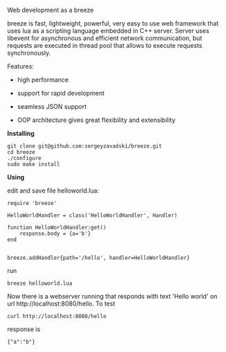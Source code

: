 Web development as a breeze

breeze is fast, lightweight, powerful, very easy to use web framework that uses lua as a scripting language embedded in C++ server. 
Server uses libevent for asynchronous and efficient network communication, but requests are executed in thread pool that allows to execute requests synchronously. 

Features:

 - high performance
     
 - support for rapid development
     
 - seamless JSON support

 - OOP architecture gives great flexibility and extensibility



**Installing**

    git clone git@github.com:sergeyzavadski/breeze.git
    cd breeze
    ./configure
    sudo make install
    
**Using**    

edit and save file helloworld.lua:
    
    require 'breeze'

    HelloWorldHandler = class('HelloWorldHandler', Handler)

    function HelloWorldHandler:get()
        response.body = {a='b'}
    end 


    breeze.addHandler{path='/hello', handler=HelloWorldHandler}
    
run
    
    breeze helloworld.lua
    
Now there is a webserver running that responds with text 'Hello world' on url http://localhost:8080/hello. To test

    curl http://localhost:8080/hello
    
response is

    {"a":"b"}
    
    
    

    

